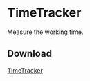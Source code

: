 # TimeTracker
Measure the working time.

## Download
[TimeTracker](https://github.com/urusy/TimeTracker/blob/master/Product/Release.zip?raw=true)
